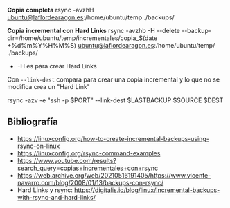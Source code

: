 **Copia completa**
rsync -avzhH ubuntu@laflordearagon.es:/home/ubuntu/temp ./backups/

**Copia incremental con Hard Links**
rsync -avzhb -H --delete --backup-dir=/home/ubuntu/temp/incrementales/copia_$(date +%d%m%Y%H%M%S) ubuntu@laflordearagon.es:/home/ubuntu/temp/ ./backups/

 * -H es para crear Hard Links

Con `--link-dest` compara para crear una copia incremental y lo que no se modifica crea un "Hard Link"

  rsync -azv -e "ssh -p $PORT" --link-dest $LASTBACKUP $SOURCE $DEST

## Bibliografía
* https://linuxconfig.org/how-to-create-incremental-backups-using-rsync-on-linux
* https://linuxconfig.org/rsync-command-examples
* https://www.youtube.com/results?search_query=copias+incrementales+con+rsync
* https://web.archive.org/web/20210516191405/https://www.vicente-navarro.com/blog/2008/01/13/backups-con-rsync/
* Hard Links y rsync: https://digitalis.io/blog/linux/incremental-backups-with-rsync-and-hard-links/